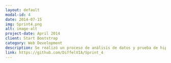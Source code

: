 ```yaml
---
layout: default
modal-id: 4
date: 2014-07-15
img: Sprint4.png
alt: image-alt
project-date: April 2014
client: Start Bootstrap
category: Web Development
description: Se realizó un proceso de análisis de datos y prueba de hipótesos para la plataforma instacart. Se empezó a ver la graficación, en este caso fue con matplotlib, se usaron varios datasets y sobre todo, ya se empezó a utilizar un proceso de análisis, este va desde la obtención de datos, preparación de datos, análisis y presentación.
link: https://github.com/DiffelVIA/Sprint_4
---
```

